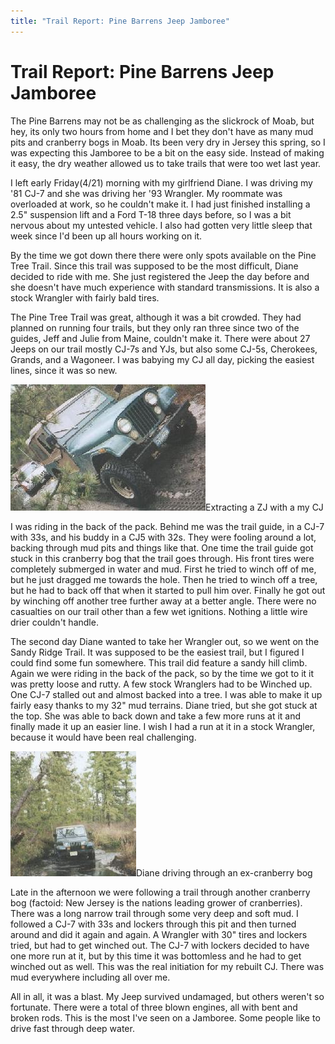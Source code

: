 ```yaml
---
title: "Trail Report: Pine Barrens Jeep Jamboree"
---
```

# Trail Report: Pine Barrens Jeep Jamboree

The Pine Barrens may not be as challenging as the slickrock of Moab, but hey, its only two hours from home and I bet they don't have as many mud pits and cranberry bogs in Moab. Its been very dry in Jersey this spring, so I was expecting this Jamboree to be a bit on the easy side. Instead of making it easy, the dry weather allowed us to take trails that were too wet last year. 

I left early Friday(4/21) morning with my girlfriend Diane. I was driving my '81 CJ-7 and she was driving her '93 Wrangler. My roommate was overloaded at work, so he couldn't make it. I had just finished installing a 2.5" suspension lift and a Ford T-18 three days before, so I was a bit nervous about my untested vehicle. I also had gotten very little sleep that week since I'd been up all hours working on it. 

By the time we got down there there were only spots available on the Pine Tree Trail. Since this trail was supposed to be the most difficult, Diane decided to ride with me. She just registered the Jeep the day before and she doesn't have much experience with standard transmissions. It is also a stock Wrangler with fairly bald tires. 

The Pine Tree Trail was great, although it was a bit crowded. They had planned on running four trails, but they only ran three since two of the guides, Jeff and Julie from Maine, couldn't make it. There were about 27 Jeeps on our trail mostly CJ-7s and YJs, but also some CJ-5s, Cherokees, Grands, and a Wagoneer. I was babying my CJ all day, picking the easiest lines, since it was so new. 

![](../../../img/terry/trail/cjnzj.jpg)Extracting a ZJ with a my CJ 

I was riding in the back of the pack. Behind me was the trail guide, in a CJ-7 with 33s, and his buddy in a CJ5 with 32s. They were fooling around a lot, backing through mud pits and things like that. One time the trail guide got stuck in this cranberry bog that the trail goes through. His front tires were completely submerged in water and mud. First he tried to winch off of me, but he just dragged me towards the hole. Then he tried to winch off a tree, but he had to back off that when it started to pull him over. Finally he got out by winching off another tree further away at a better angle. There were no casualties on our trail other than a few wet ignitions. Nothing a little wire drier couldn't handle. 

The second day Diane wanted to take her Wrangler out, so we went on the Sandy Ridge Trail. It was supposed to be the easiest trail, but I figured I could find some fun somewhere. This trail did feature a sandy hill climb. Again we were riding in the back of the pack, so by the time we got to it it was pretty loose and rutty. A few stock Wranglers had to be Winched up. One CJ-7 stalled out and almost backed into a tree. I was able to make it up fairly easy thanks to my 32" mud terrains. Diane tried, but she got stuck at the top. She was able to back down and take a few more runs at it and finally made it up an easier line. I wish I had a run at it in a stock Wrangler, because it would have been real challenging. 

![](../../../img/terry/trail/yjpine.jpg)Diane driving through an ex-cranberry bog 

Late in the afternoon we were following a trail through another cranberry bog (factoid: New Jersey is the nations leading grower of cranberries). There was a long narrow trail through some very deep and soft mud. I followed a CJ-7 with 33s and lockers through this pit and then turned around and did it again and again. A Wrangler with 30" tires and lockers tried, but had to get winched out. The CJ-7 with lockers decided to have one more run at it, but by this time it was bottomless and he had to get winched out as well. This was the real initiation for my rebuilt CJ. There was mud everywhere including all over me. 

All in all, it was a blast. My Jeep survived undamaged, but others weren't so fortunate. There were a total of three blown engines, all with bent and broken rods. This is the most I've seen on a Jamboree. Some people like to drive fast through deep water.